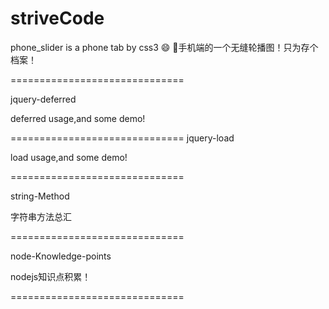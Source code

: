 
striveCode
==========


phone_slider is a phone tab by css3 ​:smile:​ ​:sunflower:​
手机端的一个无缝轮播图！只为存个档案！

==============================

jquery-deferred

deferred usage,and some demo!

==============================
jquery-load

load usage,and some demo!

==============================

string-Method

字符串方法总汇


==============================

node-Knowledge-points

nodejs知识点积累！



==============================
